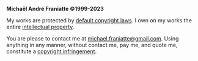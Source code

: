 ﻿  
<b>Michaël André Franiatte ©1999-2023</b>  
  
My works are protected by [default copyright laws](https://docs.github.com/en/repositories/managing-your-repositorys-settings-and-features/customizing-your-repository/licensing-a-repository). I own on my works the entire [intellectual property](https://www.microsoft.com/en-us/legal/intellectualproperty/copyright).  
  
You are please to contact me at michael.franiatte@gmail.com. Using anything in any manner, without contact me, pay me, and quote me, constitute a [copyright infringement](https://www.copyright.gov/help/faq/faq-definitions.html).  
  
